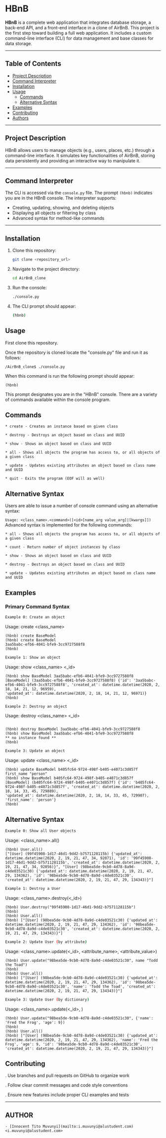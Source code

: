 # HBnB

**HBnB** is a complete web application that integrates database storage, a back-end API, and a front-end interface in a clone of AirBnB. This project is the first step toward building a full web application. It includes a custom command-line interface (CLI) for data management and base classes for data storage.

---


## Table of Contents
- [Project Description](#project-description)
- [Command Interpreter](#command-interpreter)
- [Installation](#installation)
- [Usage](#usage)
  - [Commands](#commands)
  - [Alternative Syntax](#alternative-syntax)
- [Examples](#examples)
- [Contributing](#contributing)
- [Authors](#authors)

---

## Project Description
HBnB allows users to manage objects (e.g., users, places, etc.) through a command-line interface. It simulates key functionalities of AirBnB, storing data persistently and providing an interactive way to manipulate it.

---

## Command Interpreter
The CLI is accessed via the `console.py` file. The prompt `(hbnb)` indicates you are in the HBnB console. The interpreter supports:

- Creating, updating, showing, and deleting objects
- Displaying all objects or filtering by class
- Advanced syntax for method-like commands

---

## Installation
1. Clone this repository:  
   ```bash
   git clone <repository_url>
2. Navigate to the project directory:
    ```bash
   cd AirBnB_clone
3. Run the console:
   ```bash
   ./console.py
4. The CLI prompt should appear:
   ```bash
   (hbnb)
## Usage
First clone this repository.

Once the repository is cloned locate the "console.py" file and run it as follows:
```
/AirBnB_clone$ ./console.py
```
When this command is run the following prompt should appear:
```
(hbnb)
```
This prompt designates you are in the "HBnB" console. There are a variety of commands available within the console program.

## Commands
```
* create - Creates an instance based on given class

* destroy - Destroys an object based on class and UUID

* show - Shows an object based on class and UUID

* all - Shows all objects the program has access to, or all objects of a given class

* update - Updates existing attributes an object based on class name and UUID

* quit - Exits the program (EOF will as well)
```
## Alternative Syntax
Users are able to issue a number of console command using an alternative syntax:

```Usage: <class_name>.<command>([<id>[name_arg value_arg]|[kwargs]])```
Advanced syntax is implemented for the following commands:
```
* all - Shows all objects the program has access to, or all objects of a given class

* count - Return number of object instances by class

* show - Shows an object based on class and UUID

* destroy - Destroys an object based on class and UUID

* update - Updates existing attributes an object based on class name and UUID
```
## Examples
### Primary Command Syntax
  ```bash
  Example 0: Create an object
  ```
Usage: create <class_name>
```
(hbnb) create BaseModel
(hbnb) create BaseModel
3aa5babc-efb6-4041-bfe9-3cc9727588f8
(hbnb)
```
```bash               
Example 1: Show an object
```
Usage: show <class_name> <_id>
```
(hbnb) show BaseModel 3aa5babc-efb6-4041-bfe9-3cc9727588f8
[BaseModel] (3aa5babc-efb6-4041-bfe9-3cc9727588f8) {'id': '3aa5babc-efb6-4041-bfe9-3cc9727588f8', 'created_at': datetime.datetime(2020, 2, 18, 14, 21, 12, 96959), 
'updated_at': datetime.datetime(2020, 2, 18, 14, 21, 12, 96971)}
(hbnb)
```
```bash
Example 2: Destroy an object
```
Usage: destroy <class_name> <_id>
```

(hbnb) destroy BaseModel 3aa5babc-efb6-4041-bfe9-3cc9727588f8
(hbnb) show BaseModel 3aa5babc-efb6-4041-bfe9-3cc9727588f8
** no instance found **
(hbnb)
```
```bash
Example 3: Update an object
```
Usage: update <class_name> <_id>
```
(hbnb) update BaseModel b405fc64-9724-498f-b405-e4071c3d857f first_name "person"
(hbnb) show BaseModel b405fc64-9724-498f-b405-e4071c3d857f
[BaseModel] (b405fc64-9724-498f-b405-e4071c3d857f) {'id': 'b405fc64-9724-498f-b405-e4071c3d857f', 'created_at': datetime.datetime(2020, 2, 18, 14, 33, 45, 729889), 
'updated_at': datetime.datetime(2020, 2, 18, 14, 33, 45, 729907), 'first_name': 'person'}
(hbnb)
```
## Alternative Syntax
   ```bash
   Example 0: Show all User objects
   ```
Usage: <class_name>.all()
```
(hbnb) User.all()
["[User] (99f45908-1d17-46d1-9dd2-b7571128115b) {'updated_at': datetime.datetime(2020, 2, 19, 21, 47, 34, 92071), 'id': '99f45908-1d17-46d1-9dd2-b7571128115b', 'created_at': datetime.datetime(2020, 2, 19, 21, 47, 34, 92056)}", "[User] (98bea5de-9cb0-4d78-8a9d-c4de03521c30) {'updated_at': datetime.datetime(2020, 2, 19, 21, 47, 29, 134362), 'id': '98bea5de-9cb0-4d78-8a9d-c4de03521c30', 'created_at': datetime.datetime(2020, 2, 19, 21, 47, 29, 134343)}"]
```
```bash
Example 1: Destroy a User
```
Usage: <class_name>.destroy(<_id>)
```
(hbnb) User.destroy("99f45908-1d17-46d1-9dd2-b7571128115b")
(hbnb)
(hbnb) User.all()
(hbnb) ["[User] (98bea5de-9cb0-4d78-8a9d-c4de03521c30) {'updated_at': datetime.datetime(2020, 2, 19, 21, 47, 29, 134362), 'id': '98bea5de-9cb0-4d78-8a9d-c4de03521c30', 'created_at': datetime.datetime(2020, 2, 19, 21, 47, 29, 134343)}"]
```
```bash
Example 2: Update User (by attribute)
```
Usage: <class_name>.update(<_id>, <attribute_name>, <attribute_value>)
```
(hbnb) User.update("98bea5de-9cb0-4d78-8a9d-c4de03521c30", name "Todd the Toad")
(hbnb)
(hbnb) User.all()
(hbnb) ["[User] (98bea5de-9cb0-4d78-8a9d-c4de03521c30) {'updated_at': datetime.datetime(2020, 2, 19, 21, 47, 29, 134362), 'id': '98bea5de-9cb0-4d78-8a9d-c4de03521c30', 'name': 'Todd the Toad', 'created_at': datetime.datetime(2020, 2, 19, 21, 47, 29, 134343)}"]
```
```bash
Example 3: Update User (by dictionary)
```
Usage: <class_name>.update(<_id>, )
```
(hbnb) User.update("98bea5de-9cb0-4d78-8a9d-c4de03521c30", {'name': 'Fred the Frog', 'age': 9})
(hbnb)
(hbnb) User.all()
(hbnb) ["[User] (98bea5de-9cb0-4d78-8a9d-c4de03521c30) {'updated_at': datetime.datetime(2020, 2, 19, 21, 47, 29, 134362), 'name': 'Fred the Frog', 'age': 9, 'id': '98bea5de-9cb0-4d78-8a9d-c4de03521c30', 'created_at': datetime.datetime(2020, 2, 19, 21, 47, 29, 134343)}"]
```
## Contributing

. Use branches and pull requests on GitHub to organize work

. Follow clear commit messages and code style conventions

. Ensure new features include proper CLI examples and tests

---

## **AUTHOR**

```text
- [Innocent Tito Muvunyi](mailto:i.muvunyi@alustudent.com) <i.muvunyi@alustudent.com>

